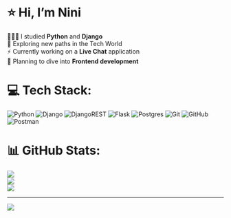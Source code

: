 # ⭐️ Hi, I’m Nini
👩🏻‍💻 I studied **Python** and **Django**<br>🌷 Exploring new paths in the Tech World<br>⚡️ Currently working on a **Live Chat** application<br>💭 Planning to dive into **Frontend development**


# 💻 Tech Stack:
![Python](https://img.shields.io/badge/python-3670A0?style=for-the-badge&logo=python&logoColor=ffdd54) ![Django](https://img.shields.io/badge/django-%23092E20.svg?style=for-the-badge&logo=django&logoColor=white) ![DjangoREST](https://img.shields.io/badge/DJANGO-REST-ff1709?style=for-the-badge&logo=django&logoColor=white&color=ff1709&labelColor=gray) ![Flask](https://img.shields.io/badge/flask-%23000.svg?style=for-the-badge&logo=flask&logoColor=white) ![Postgres](https://img.shields.io/badge/postgres-%23316192.svg?style=for-the-badge&logo=postgresql&logoColor=white) ![Git](https://img.shields.io/badge/git-%23F05033.svg?style=for-the-badge&logo=git&logoColor=white) ![GitHub](https://img.shields.io/badge/github-%23121011.svg?style=for-the-badge&logo=github&logoColor=white) ![Postman](https://img.shields.io/badge/Postman-FF6C37?style=for-the-badge&logo=postman&logoColor=white)
# 📊 GitHub Stats:
![](https://github-readme-stats.vercel.app/api?username=ninniaptsiauri&theme=dark&hide_border=false&include_all_commits=false&count_private=false)<br/>
![](https://nirzak-streak-stats.vercel.app/?user=ninniaptsiauri&theme=dark&hide_border=false)<br/>
![](https://github-readme-stats.vercel.app/api/top-langs/?username=ninniaptsiauri&theme=dark&hide_border=false&include_all_commits=false&count_private=false&layout=compact)

---
[![](https://visitcount.itsvg.in/api?id=ninniaptsiauri&icon=0&color=0)](https://visitcount.itsvg.in)

<!-- Proudly created with GPRM ( https://gprm.itsvg.in ) -->
